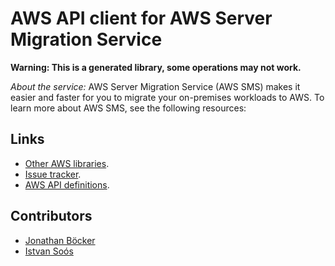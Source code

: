 # AWS API client for AWS Server Migration Service

**Warning: This is a generated library, some operations may not work.**

*About the service:*
AWS Server Migration Service (AWS SMS) makes it easier and faster for you to
migrate your on-premises workloads to AWS. To learn more about AWS SMS, see
the following resources:

## Links

- [Other AWS libraries](https://github.com/agilord/aws_client/tree/master/generated).
- [Issue tracker](https://github.com/agilord/aws_client/issues).
- [AWS API definitions](https://github.com/aws/aws-sdk-js/tree/master/apis).

## Contributors

- [Jonathan Böcker](https://github.com/Schwusch)
- [Istvan Soós](https://github.com/isoos)

